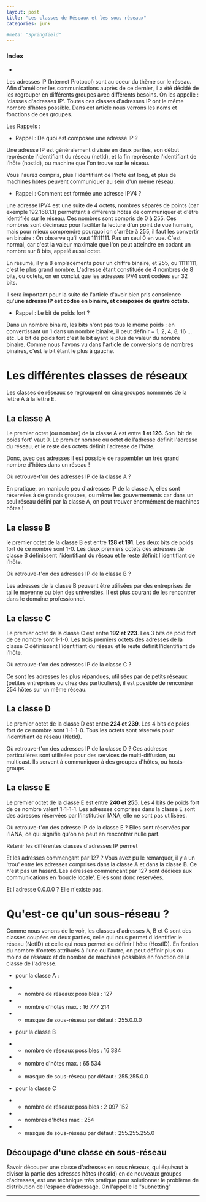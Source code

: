 ```yaml
---
layout: post
title: "Les classes de Réseaux et les sous-réseaux"
categories: junk

#meta: "Springfield"
---
```


### Index 
- [](#)


Les adresses IP (Internet Protocol) sont au coeur du thème sur le réseau. Afin d'améliorer les communications auprès de ce dernier, il a été décidé de les regrouper en différents groupes avec différents besoins. On les appelle : 'classes d'adresses IP'.
Toutes ces classes d'adresses IP ont le même nombre d'hôtes possible. Dans cet article nous verrons les noms et fonctions de ces groupes. 


Les Rappels : 

- Rappel : De quoi est composée une adresse IP ? 

Une adresse IP est généralement divisée en deux parties, son début représente l'identifiant du réseau (netId), et la fin représente l'identifiant de l'hôte (hostId), ou machine que l'on trouve sur le réseau. 

Vous l'aurez compris, plus l'identifiant de l'hôte est long, et plus de machines hôtes peuvent communiquer au sein d'un même réseau. 


- Rappel : Comment est formée une adresse IPV4 ? 

une adresse IPV4 est une suite de 4 octets, nombres séparés de points (par exemple 192.168.1.1) permettant à différents hôtes de communiquer et d'être identifiés sur le réseau. Ces nombres sont compris de 0 à 255. Ces nombres sont décimaux pour faciliter la lecture d'un point de vue humain, mais pour mieux comprendre pourquoi on s'arrête à 255, il faut les convertir en binaire : On observe qu'il vaut 11111111. Pas un seul 0 en vue. C'est normal, car c'est la valeur maximale que l'on peut atteindre en codant un nombre sur 8 bits, appelé aussi octet.

 En résumé, il y a 8 emplacements pour un chiffre binaire, et 255, ou 11111111, c'est le plus grand nombre. L'adresse étant constituée de 4 nombres de 8 bits, ou octets, on en conclut que les adresses IPV4 sont codées sur 32 bits.

Il sera important pour la suite de l'article d'avoir bien pris conscience qu'**une adresse IP est codée en binaire, et composée de quatre octets.**


- Rappel : Le bit de poids fort ? 

Dans un nombre binaire, les bits n'ont pas tous le même poids : en convertissant un 1 dans un nombre binaire, il peut définir = 1, 2, 4, 8, 16 ... etc. Le bit de poids fort c'est le bit ayant le plus de valeur du nombre binaire. Comme nous l'avons vu dans l'article de conversions de nombres binaires, c'est le bit étant le plus à gauche.


# Les différentes classes de réseaux

Les classes de réseaux se regroupent en cinq groupes nommmés de la lettre A à la lettre E. 

## La classe A

Le premier octet (ou nombre) de la classe A est entre **1 et 126**. Son 'bit de poids fort' vaut 0. Le premier nombre ou octet de l'adresse définit l'adresse du réseau, et le reste des octets définit l'adresse de l'hôte. 

Donc, avec ces adresses il est possible de rassembler un très grand nombre d'hôtes dans un réseau ! 

Où retrouve-t'on des adresses IP de la classe A ? 

En pratique, on manipule peu d'adresses IP de la classe A, elles sont réservées à de grands groupes, ou même les gouvernements car dans un seul réseau défini par la classe A, on peut trouver énormément de machines hôtes ! 


## La classe B

le premier octet de la classe B est entre **128 et 191**. Les deux bits de poids fort de ce nombre sont 1-0. Les deux premiers octets des adresses de classe B définissent l'identifiant du réseau et le reste définit l'identifiant de l'hôte. 

Où retrouve-t'on des adresses IP de la classe B ?

Les adresses de la classe B peuvent être utilisées par des entreprises de taille moyenne ou bien des universités. Il est plus courant de les rencontrer dans le domaine professionnel. 

## La classe C 

Le premier octet de la classe C est entre **192 et 223**. Les 3 bits de poid fort de ce nombre sont 1-1-0. Les trois premiers octets des adresses de la classe C définissent l'identifiant du réseau et le reste définit l'identifiant de l'hôte. 

Où retrouve-t'on des adresses IP de la classe C ? 

Ce sont les adresses les plus répandues, utilisées par de petits réseaux (petites entreprises ou chez des particuliers), il est possible de rencontrer 254 hôtes sur un même réseau. 

## La classe D

Le premier octet de la classe D est entre **224 et 239**. Les 4 bits de poids fort de ce nombre sont 1-1-1-0. Tous les octets sont réservés pour l'identifiant de réseau (NetId). 

Où retrouve-t'on des adresses IP de la classe D ? 
Ces addresse particulières sont utilisées pour des services de multi-diffusion, ou multicast. Ils servent à communiquer à des groupes d'hôtes, ou hosts-groups. 

## La classe E

Le premier octet de la classe E est entre **240 et 255**. Les 4 bits de poids fort de ce nombre valent 1-1-1-1. Les adresses comprises dans la classe E sont des adresses réservées par l'institution IANA, elle ne sont pas utilisées. 

Où retrouve-t'on des adresse IP de la classe E ? 
Elles sont réservées par l'IANA, ce qui signifie qu'on ne peut en rencontrer nulle part. 



Retenir les différentes classes d'adresses IP permet


Et les adresses commençant par 127 ? 
Vous avez pu le remarquer, il y a un 'trou' entre les adresses comprises dans la classe A et dans la classe B. Ce n'est pas un hasard. Les adresses commençant par 127 sont dédiées aux communications en 'boucle locale'. Elles sont donc reservées. 

Et l'adresse 0.0.0.0 ? Elle n'existe pas. 


# Qu'est-ce qu'un sous-réseau ? 

Comme nous venons de le voir, les classes d'adresses A, B et C sont des classes coupées en deux parties, celle qui nous permet d'identifier le réseau (NetID) et celle qui nous permet de définir l'hôte (HostID). En fontion du nombre d'octets attribués à l'une ou l'autre, on peut définir plus ou moins de réseaux et de nombre de machines possibles en fonction de la classe de l'adresse. 

- pour la classe A : 
- - nombre de réseaux possibles : 127 
- - nombre d'hôtes max. : 16 777 214 
- - masque de sous-réseau par défaut : 255.0.0.0


- pour la classe B 
- - nombre de réseaux possibles : 16 384
- - nombre d'hôtes max. : 65 534
- - masque de sous-réseau par défaut : 255.255.0.0 

- pour la classe C
- - nombre de réseaux possibles : 2 097 152
- - nombres d'hôtes max : 254
- - masque de sous-réseau par défaut : 255.255.255.0 

## Découpage d'une classe en sous-réseau

Savoir découper une classe d'adresses en sous réseaux, qui équivaut à diviser la partie des adresses hôtes (hostId) en de nouveaux groupes d'adresses, est une technique très pratique pour solutionner le problème de distribution de l'espace d'adressage. On l'appelle le "subnetting"


---
